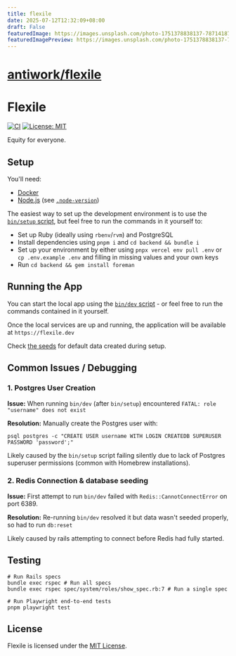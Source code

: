 ```yaml
---
title: flexile
date: 2025-07-12T12:32:09+08:00
draft: False
featuredImage: https://images.unsplash.com/photo-1751378838137-7871418702cb?ixid=M3w0NjAwMjJ8MHwxfHJhbmRvbXx8fHx8fHx8fDE3NTIyOTQ2MTF8&ixlib=rb-4.1.0
featuredImagePreview: https://images.unsplash.com/photo-1751378838137-7871418702cb?ixid=M3w0NjAwMjJ8MHwxfHJhbmRvbXx8fHx8fHx8fDE3NTIyOTQ2MTF8&ixlib=rb-4.1.0
---
```


# [antiwork/flexile](https://github.com/antiwork/flexile)

# Flexile

[![CI](https://github.com/antiwork/flexile/actions/workflows/ci.yml/badge.svg?branch=main)](https://github.com/antiwork/flexile/actions/workflows/ci.yml?query=branch%3Amain)
[![License: MIT](https://img.shields.io/badge/License-MIT-blue.svg)](https://github.com/antiwork/flexile/blob/main/LICENSE.md)

Equity for everyone.

## Setup

You'll need:

- [Docker](https://docs.docker.com/engine/install/)
- [Node.js](https://nodejs.org/en/download) (see [`.node-version`](.node-version))

The easiest way to set up the development environment is to use the [`bin/setup` script](bin/setup), but feel free to run the commands in it yourself to:

- Set up Ruby (ideally using `rbenv`/`rvm`) and PostgreSQL
- Install dependencies using `pnpm i` and `cd backend && bundle i`
- Set up your environment by either using `pnpx vercel env pull .env` or `cp .env.example .env` and filling in missing values and your own keys
- Run `cd backend && gem install foreman`

## Running the App

You can start the local app using the [`bin/dev` script](bin/dev) - or feel free to run the commands contained in it yourself.

Once the local services are up and running, the application will be available at `https://flexile.dev`

Check [the seeds](backend/config/data/seed_templates/gumroad.json) for default data created during setup.

## Common Issues / Debugging

### 1. Postgres User Creation

**Issue:** When running `bin/dev` (after `bin/setup`) encountered `FATAL: role "username" does not exist`

**Resolution:** Manually create the Postgres user with:

```
psql postgres -c "CREATE USER username WITH LOGIN CREATEDB SUPERUSER PASSWORD 'password';"
```

Likely caused by the `bin/setup` script failing silently due to lack of Postgres superuser permissions (common with Homebrew installations).

### 2. Redis Connection & database seeding

**Issue:** First attempt to run `bin/dev` failed with `Redis::CannotConnectError` on port 6389.

**Resolution:** Re-running `bin/dev` resolved it but data wasn't seeded properly, so had to run `db:reset`

Likely caused by rails attempting to connect before Redis had fully started.

## Testing

```shell
# Run Rails specs
bundle exec rspec # Run all specs
bundle exec rspec spec/system/roles/show_spec.rb:7 # Run a single spec

# Run Playwright end-to-end tests
pnpm playwright test
```

## License

Flexile is licensed under the [MIT License](LICENSE.md).
